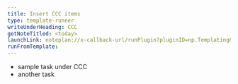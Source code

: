 ```yaml
---
title: Insert CCC items
type: template-runner
writeUnderHeading: CCC
getNoteTitled: <today>
launchLink: noteplan://x-callback-url/runPlugin?pluginID=np.Templating&command=templateRunner&arg0=Insert%20CCC%20items&arg1=false
runFromTemplate: 
---
```

* sample task under CCC
* another task
